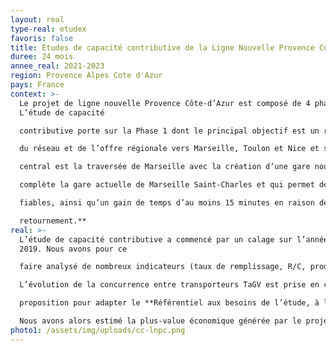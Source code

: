 ```yaml
---
layout: real
type-real: etudex
favoris: false
title: Études de capacité contributive de la Ligne Nouvelle Provence Côte d’Azur
duree: 24 mois
annee_real: 2021-2023
region: Provence Alpes Cote d'Azur
pays: France
context: >-
  Le projet de ligne nouvelle Provence Côte-d’Azur est composé de 4 phases.
  L’étude de capacité

  contributive porte sur la Phase 1 dont le principal objectif est un renforcement de la robustesse

  du réseau et de l’offre régionale vers Marseille, Toulon et Nice et sur la Phase 2 dont le **point

  central est la traversée de Marseille avec la création d’une gare nouvelle souterraine qui

  complète la gare actuelle de Marseille Saint-Charles et qui permet des dessertes cadencées, plus

  fiables, ainsi qu’un gain de temps d’au moins 15 minutes en raison de la suppression du

  retournement.**
real: >-
  L’étude de capacité contributive a commencé par un calage sur l’année de base
  2019. Nous avons pour ce

  faire analysé de nombreux indicateurs (taux de remplissage, R/C, produits moyens…). Nous avons également produit et analysé des indicateurs graphiques comme des serpents de charge qui permettent d’affiner l’analyse des missions.

  L’évolution de la concurrence entre transporteurs TaGV est prise en compte par une modélisation complète de deux transporteurs différents : INOUI et OUIGO qui ont chacun, une tarification voyageurs, un modèle de coûts, un matériel roulant et un niveau de remplissage des trains qui leur sont propre. Nous avons été force de

  proposition pour adapter le **Référentiel aux besoins de l’étude, à l’aide des analyses de la situation actuelle et des hypothèses d’évolution du marché, partagées avec SNCF Réseau.** Les analyses de la situation actuelle ont aussi été utilisées afin d’optimiser les schémas d’offre, en référence et en projet à tous les horizons : 2030, 2035 et 2050.

  Nous avons alors estimé la plus-value économique générée par le projet pour les transporteurs et nous avons ensuite étudié le bilan pour le Gestionnaire d’Infrastructure en fonction de différents scénarios de tarification conformes à la réglementation. Nous avons fourni les entrants nécessaires à la réalisation des bilans socio-économiques.
photo1: /assets/img/uploads/cc-lnpc.png
---
```

